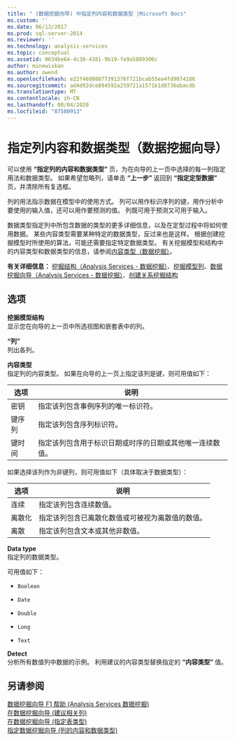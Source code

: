 ```yaml
---
title: " (数据挖掘向导) 中指定列内容和数据类型 |Microsoft Docs"
ms.custom: ''
ms.date: 06/13/2017
ms.prod: sql-server-2014
ms.reviewer: ''
ms.technology: analysis-services
ms.topic: conceptual
ms.assetid: 0634be64-4c38-4381-9b19-fe9a5889306c
author: minewiskan
ms.author: owend
ms.openlocfilehash: e22f46808877391376f721bcab55ea4fd9074186
ms.sourcegitcommit: ad4d92dce894592a259721a1571b1d8736abacdb
ms.translationtype: MT
ms.contentlocale: zh-CN
ms.lasthandoff: 08/04/2020
ms.locfileid: "87580913"
---
```

# <a name="specify-column-content-and-data-type-data-mining-wizard"></a>指定列内容和数据类型（数据挖掘向导）
  可以使用 **“指定列的内容和数据类型”** 页，为在向导的上一页中选择的每一列指定用法和数据类型。 如果希望忽略列，请单击 **“上一步”** 返回到 **“指定定型数据”** 页，并清除所有复选框。  
  
 列的用法指示数据在模型中的使用方式。 列可以用作标识序列的键，用作分析中要使用的输入值，还可以用作要预测的值。 列既可用于预测又可用于输入。  
  
 数据类型指定列中所包含数据的类型的更多详细信息，以及在定型过程中将如何使用数据。 某些内容类型需要某种特定的数据类型，反过来也是这样。 根据创建挖掘模型时所使用的算法，可能还需要指定特定数据类型。 有关挖掘模型和结构中的内容类型和数据类型的信息，请参阅[内容类型（数据挖掘）](data-mining/content-types-data-mining.md)。  
  
 **有关详细信息：** [挖掘结构（Analysis Services - 数据挖掘）](data-mining/mining-structures-analysis-services-data-mining.md)、[挖掘模型列](data-mining/mining-model-columns.md)、[数据挖掘向导（Analysis Services - 数据挖掘）](data-mining/data-mining-wizard-analysis-services-data-mining.md)、[创建关系挖掘结构](data-mining/create-a-relational-mining-structure.md)  
  
## <a name="options"></a>选项  
 **挖掘模型结构**  
 显示您在向导的上一页中所选视图和嵌套表中的列。  
  
 **“列”**  
 列出各列。  
  
 **内容类型**  
 指定列的内容类型。 如果在向导的上一页上指定该列是键，则可用值如下：  
  
|选项|说明|  
|------------|-----------------|  
|密钥|指定该列包含事例序列的唯一标识符。|  
|键序列|指定该列包含序列标识符。|  
|键时间|指定该列包含用于标识日期或时序的日期或其他唯一连续数值。|  
  
 如果选择该列作为非键列，则可用值如下（具体取决于数据类型）：  
  
|选项|说明|  
|------------|-----------------|  
|连续|指定该列包含连续数值。|  
|离散化|指定该列包含已离散化数值或可被视为离散值的数值。|  
|离散|指定该列包含文本或其他非数值。|  
  
 **Data type**  
 指定列的数据类型。  
  
 可用值如下：  
  
-   `Boolean`  
  
-   `Date`  
  
-   `Double`  
  
-   `Long`  
  
-   `Text`  
  
 **Detect**  
 分析所有数值列中数据的示例。 利用建议的内容类型替换指定的 **“内容类型”** 值。  
  
## <a name="see-also"></a>另请参阅  
 [数据挖掘向导 F1 帮助 &#40;Analysis Services 数据挖掘&#41;](data-mining-wizard-f1-help-analysis-services-data-mining.md)   
 [在数据挖掘向导 &#40;建议相关列&#41;](suggest-related-columns-data-mining-wizard.md)   
 [在数据挖掘向导 &#40;指定表类型&#41;](specify-table-types-data-mining-wizard.md)   
 [指定数据挖掘向导 &#40;列的内容和数据类型&#41;](specify-the-column-s-content-and-data-type-data-mining-wizard.md)  
  
  
